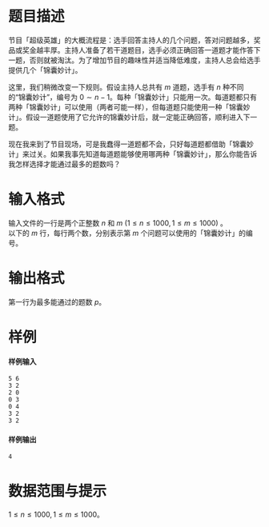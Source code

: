 
# 题目描述

节目「超级英雄」的大概流程是：选手回答主持人的几个问题，答对问题越多，奖品或奖金越丰厚。主持人准备了若干道题目，选手必须正确回答一道题才能作答下一题，否则就被淘汰。为了增加节目的趣味性并适当降低难度，主持人总会给选手提供几个「锦囊妙计」。

这里，我们稍微改变一下规则。假设主持人总共有 $m$ 道题，选手有 $n$ 种不同的“锦囊妙计”，编号为 $0 \sim n-1$。每种「锦囊妙计」只能用一次。每道题都只有两种「锦囊妙计」可以使用（两者可能一样），但每道题只能使用一种「锦囊妙计」。假设一道题使用了它允许的锦囊妙计后，就一定能正确回答，顺利进入下一题。

现在我来到了节目现场，可是我蠢得一道题都不会，只好每道题都借助「锦囊妙计」来过关。如果我事先知道每道题能够使用哪两种「锦囊妙计」，那么你能告诉我怎样选择才能通过最多的题数吗？


# 输入格式

输入文件的一行是两个正整数 $n$ 和 $m$ ($1 \leq n \leq 1000, 1 \leq m \leq 1000$) 。  
以下的 $m$ 行，每行两个数，分别表示第 $m$ 个问题可以使用的「锦囊妙计」的编号。  

# 输出格式

第一行为最多能通过的题数 $p$。

# 样例

#### 样例输入
```plain
5 6 
3 2
2 0 
0 3 
0 4
3 2
3 2
```
#### 样例输出
```plain
4
```

# 数据范围与提示

$1 \leq n \leq 1000, 1 \leq m \leq 1000$。

